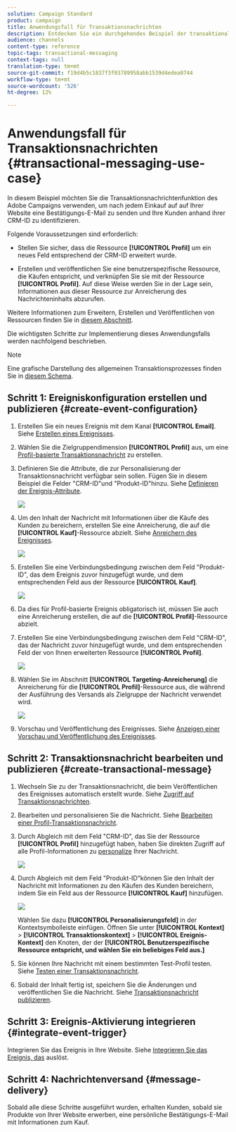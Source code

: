 ```yaml
---
solution: Campaign Standard
product: campaign
title: Anwendungsfall für Transaktionsnachrichten
description: Entdecken Sie ein durchgehendes Beispiel der transaktionalen Messaging-Funktion des Adobe Campaigns.
audience: channels
content-type: reference
topic-tags: transactional-messaging
context-tags: null
translation-type: tm+mt
source-git-commit: f19d4b5c1837f3f03789958abb1539d4edea0744
workflow-type: tm+mt
source-wordcount: '526'
ht-degree: 12%

---
```



# Anwendungsfall für Transaktionsnachrichten {#transactional-messaging-use-case}

In diesem Beispiel möchten Sie die Transaktionsnachrichtenfunktion des Adobe Campaigns verwenden, um nach jedem Einkauf auf auf Ihrer Website eine Bestätigungs-E-Mail zu senden und Ihre Kunden anhand ihrer CRM-ID zu identifizieren.

Folgende Voraussetzungen sind erforderlich:

* Stellen Sie sicher, dass die Ressource **[!UICONTROL Profil]** um ein neues Feld entsprechend der CRM-ID erweitert wurde.

* Erstellen und veröffentlichen Sie eine benutzerspezifische Ressource, die Käufen entspricht, und verknüpfen Sie sie mit der Ressource **[!UICONTROL Profil]**. Auf diese Weise werden Sie in der Lage sein, Informationen aus dieser Ressource zur Anreicherung des Nachrichteninhalts abzurufen.

Weitere Informationen zum Erweitern, Erstellen und Veröffentlichen von Ressourcen finden Sie in [diesem Abschnitt](../../developing/using/key-steps-to-add-a-resource.md).

Die wichtigsten Schritte zur Implementierung dieses Anwendungsfalls werden nachfolgend beschrieben.

>[!NOTE]
>
>Eine grafische Darstellung des allgemeinen Transaktionsprozesses finden Sie in [diesem Schema](../../channels/using/getting-started-with-transactional-msg.md#key-steps).

## Schritt 1: Ereigniskonfiguration erstellen und publizieren {#create-event-configuration}

1. Erstellen Sie ein neues Ereignis mit dem Kanal **[!UICONTROL Email]**. Siehe [Erstellen eines Ereignisses](../../channels/using/configuring-transactional-event.md#creating-an-event).

1. Wählen Sie die Zielgruppendimension **[!UICONTROL Profil]** aus, um eine [Profil-basierte Transaktionsnachricht](../../channels/using/configuring-transactional-event.md#profile-based-transactional-messages) zu erstellen.

1. Definieren Sie die Attribute, die zur Personalisierung der Transaktionsnachricht verfügbar sein sollen. Fügen Sie in diesem Beispiel die Felder &quot;CRM-ID&quot;und &quot;Produkt-ID&quot;hinzu. Siehe [Definieren der Ereignis-Attribute](../../channels/using/configuring-transactional-event.md#defining-the-event-attributes).

   ![](assets/message-center_usecase1.png)

1. Um den Inhalt der Nachricht mit Informationen über die Käufe des Kunden zu bereichern, erstellen Sie eine Anreicherung, die auf die **[!UICONTROL Kauf]**-Ressource abzielt. Siehe [Anreichern des Ereignisses](../../channels/using/configuring-transactional-event.md#enriching-the-transactional-message-content).

   ![](assets/message-center_usecase2.png)

1. Erstellen Sie eine Verbindungsbedingung zwischen dem Feld &quot;Produkt-ID&quot;, das dem Ereignis zuvor hinzugefügt wurde, und dem entsprechenden Feld aus der Ressource **[!UICONTROL Kauf]**.

   ![](assets/message-center_usecase3.png)

1. Da dies für Profil-basierte Ereignis obligatorisch ist, müssen Sie auch eine Anreicherung erstellen, die auf die **[!UICONTROL Profil]**-Ressource abzielt.

1. Erstellen Sie eine Verbindungsbedingung zwischen dem Feld &quot;CRM-ID&quot;, das der Nachricht zuvor hinzugefügt wurde, und dem entsprechenden Feld der von Ihnen erweiterten Ressource **[!UICONTROL Profil]**. <!--What's the purpose to have created a CRM ID for this event and to have the CRM ID as a join condition? could it be any other field provided you created it in the event?-->

   ![](assets/message-center_usecase4.png)

1. Wählen Sie im Abschnitt **[!UICONTROL Targeting-Anreicherung]** die Anreicherung für die **[!UICONTROL Profil]**-Ressource aus, die während der Ausführung des Versands als Zielgruppe der Nachricht verwendet wird.

   ![](assets/message-center_usecase5.png)

1. Vorschau und Veröffentlichung des Ereignisses. Siehe [Anzeigen einer Vorschau und Veröffentlichung des Ereignisses](../../channels/using/publishing-transactional-event.md#previewing-and-publishing-the-event).

## Schritt 2: Transaktionsnachricht bearbeiten und publizieren {#create-transactional-message}

1. Wechseln Sie zu der Transaktionsnachricht, die beim Veröffentlichen des Ereignisses automatisch erstellt wurde. Siehe [Zugriff auf Transaktionsnachrichten](../../channels/using/editing-transactional-message.md#accessing-transactional-messages).

1. Bearbeiten und personalisieren Sie die Nachricht. Siehe [Bearbeiten einer Profil-Transaktionsnachricht](../../channels/using/editing-transactional-message.md#editing-profile-transactional-message).

1. Durch Abgleich mit dem Feld &quot;CRM-ID&quot;, das Sie der Ressource **[!UICONTROL Profil]** hinzugefügt haben, haben Sie direkten Zugriff auf alle Profil-Informationen zu [personalize](../../designing/using/personalization.md#inserting-a-personalization-field) Ihrer Nachricht.

   ![](assets/message-center_usecase6.png)

1. Durch Abgleich mit dem Feld &quot;Produkt-ID&quot;können Sie den Inhalt der Nachricht mit Informationen zu den Käufen des Kunden bereichern, indem Sie ein Feld aus der Ressource **[!UICONTROL Kauf]** hinzufügen.

   ![](assets/message-center_usecase7.png)

   Wählen Sie dazu **[!UICONTROL Personalisierungsfeld]** in der Kontextsymbolleiste einfügen. Öffnen Sie unter **[!UICONTROL Kontext]** > **[!UICONTROL Transaktionskontext]** > **[!UICONTROL Ereignis-Kontext]** den Knoten, der der **[!UICONTROL Benutzerspezifische Ressource entspricht, und wählen Sie ein beliebiges Feld aus.]**

1. Sie können Ihre Nachricht mit einem bestimmten Test-Profil testen. Siehe [Testen einer Transaktionsnachricht](../../channels/using/testing-transactional-message.md#testing-a-transactional-message).

1. Sobald der Inhalt fertig ist, speichern Sie die Änderungen und veröffentlichen Sie die Nachricht. Siehe [Transaktionsnachricht publizieren](../../channels/using/publishing-transactional-message.md#publishing-a-transactional-message).

## Schritt 3: Ereignis-Aktivierung integrieren {#integrate-event-trigger}

Integrieren Sie das Ereignis in Ihre Website. Siehe [Integrieren Sie das Ereignis, das](../../channels/using/getting-started-with-transactional-msg.md#integrate-event-trigger) auslöst.

## Schritt 4: Nachrichtenversand {#message-delivery}

Sobald alle diese Schritte ausgeführt wurden, erhalten Kunden, sobald sie Produkte von Ihrer Website erwerben, eine persönliche Bestätigungs-E-Mail mit Informationen zum Kauf.